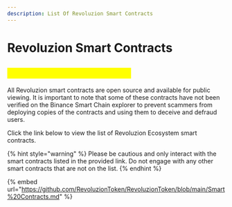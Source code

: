 ```yaml
---
description: List Of Revoluzion Smart Contracts
---
```


# Revoluzion Smart Contracts

## <mark style="color:yellow;">Revoluzion Smart Contracts</mark>

All Revoluzion smart contracts are open source and available for public viewing. It is important to note that some of these contracts have not been verified on the Binance Smart Chain explorer to prevent scammers from deploying copies of the contracts and using them to deceive and defraud users.

Click the link below to view the list of Revoluzion Ecosystem smart contracts.

{% hint style="warning" %}
Please be cautious and only interact with the smart contracts listed in the provided link. Do not engage with any other smart contracts that are not on the list.
{% endhint %}

{% embed url="https://github.com/RevoluzionToken/RevoluzionToken/blob/main/Smart%20Contracts.md" %}
